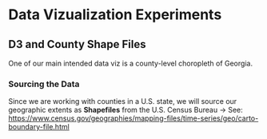 # Data Vizualization Experiments

## D3 and County Shape Files
One of our main intended data viz is a county-level choropleth of Georgia.

### Sourcing the Data
Since we are working with counties in a U.S. state, we will source our geographic extents as **Shapefiles** from the U.S. Census Bureau
-> See: https://www.census.gov/geographies/mapping-files/time-series/geo/carto-boundary-file.html


